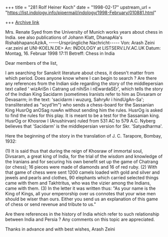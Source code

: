 +++
title = "281 Rolf Heiner Koch"
date = "1998-02-17"
upstream_url = "https://list.indology.info/pipermail/indology/1998-February/010881.html"

+++
[Archive link](https://list.indology.info/pipermail/indology/1998-February/010881.html)

Mrs. Renate Syed from the University of Munich
works years about chess in India.
see also publications of Johann Klatt,
DhanapAla's RishabhapancAzikA,
-----Ursprüngliche Nachricht-----
Von: Arash Zeini <ar.zeini at UNI-KOELN.DE>
An: INDOLOGY at LISTSERV.LIV.AC.UK
<INDOLOGY at LISTSERV.LIV.AC.UK>
Datum: Montag, 16. Februar 1998 17:11
Betreff: Chess in India


Dear members of the list,

I am searching for Sanskrit literature about
chess, it doesn't matter from which period. Does
anyone know  where I can begin to search ?
Are there any references from the Indian side
regarding the story of the middlepersian text
called  ' wizAriSn i Catrang ud nihiSn i
nEwardaSEr', which tells the story of the Indian
King Sacidarm (sometimes Iranists refer to him as
Divsaram or Devasarm; in the text: 'sacidarm i
wuzurg, SahryAr i hindUgAn-Sa'; transliterated as
"scyd'lm") who sends a chess-board for the
Sassanian King HusrOg anOSag ruwAn without sending
him the rules. HusrOg is asked to find the rules
for this play. It is meant to be a test for the
Sassanian king.
HusrOg or Khosrow I (Anushirvan) ruled from 531 AC
to 579 A.C.  Nyberg believes that 'Sacidarm' is
the middlepersian version for Skr. 'Satyadharma'.

Here the beginning of the story in the translation
of  J. C. Tarapore, Bombay, 1932:

(1) It is said thus that during the reign of
Khosraw of immortal
soul, Divsaram, a great king of India, for the
trial of
the wisdom and knowledge of the Iranians and for
securing his
own benefit set up the game of Chatrang (or
chess); 16 pieces
were made of diamonds and 16 of red ruby. (2) With
that
game of chess were sent 1200 camels loaded with
gold and silver
and jewels and pearls and clothes, 90 elephants
which carried
selected things came with them and Takhtritus, who
was the
vizier among the Indians, came with them.
(3) In the letter it was written thus: "As your
name is the
King of Kings, all your emperorship over us
connotes that your
wise men should be wiser than ours. Either you
send us an explanation
of this game of chess or send revenue and tribute
to us."

Are there references in the history of India which
refer to such relationship between India and
Persia ?
Any comments on this topic are appreciated.

Thanks in advance and with best wishes,
Arash Zeini



